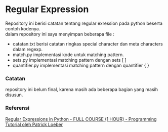 # Regular Expression
Repository ini berisi catatan tentang regular exression pada python beserta contoh kodenya.
<br>dalam repository ini saya menyimpan beberapa file :
* catatan.txt berisi catatan ringkas special character dan meta characters dalam regexp.
* match.py implementasi kode untuk matching pattern.
* sets.py implementasi matching pattern dengan sets [ ]
* quantifier.py implementasi matching pattern dengan quantifier { }

### Catatan
repository ini belum final, karena masih ada beberapa bagian yang masih disusun.

### Referensi
<a href="https://www.youtube.com/watch?v=AEE9ecgLgdQ&t=2242s">Regular Expressions in Python - FULL COURSE (1 HOUR) - Programming Tutorial oleh Patrick Loeber</a>